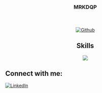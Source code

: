 <h3 align="center">MRKDQP</h3>
<h3 align="center"></h3>
<br>
<p align="center">
<a href="https://github.com/anuraghazra/github-readme-stats"><img src="https://github-readme-stats.vercel.app/api?username=hansu0419&rank_icon=github&show_icons=true&theme=dark" alt="Github"></a>
</p>

<h2 align="center">Skills</h2>
<p align=center>
  <img src="https://skillicons.dev/icons?i=html,css,c,java,js,jquery,mongodb,mysql,nodejs,py,vscode&perline=8">
</p>

<h2 align="left">Connect with me:</h2>
<p align="left">
<a href="www.linkedin.com/in/johans-venedict-c-5ba99a305"><img src="https://img.shields.io/badge/LinkedIn-0077B5?style=for-the-badge&logo=linkedin&logoColor=white" alt="LinkedIn"></a>
</p>
